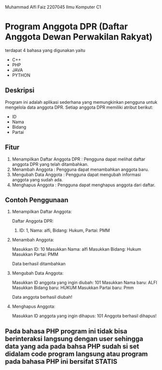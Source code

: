 Muhammad Alfi Faiz
2207045
Ilmu Komputer C1
# Program Anggota DPR (Daftar Anggota Dewan Perwakilan Rakyat)

terdapat 4 bahasa yang digunakan yaitu
- C++
- PHP
- JAVA
- PYTHON

## Deskripsi
Program ini adalah aplikasi sederhana yang memungkinkan pengguna untuk mengelola data anggota DPR. Setiap anggota DPR memiliki atribut berikut:
-  ID 
-  Nama 
-  Bidang 
-  Partai

## Fitur
1.  Menampilkan Daftar Anggota DPR : Pengguna dapat melihat daftar anggota DPR yang telah ditambahkan.
2.  Menambah Anggota : Pengguna dapat menambahkan anggota baru.
3.  Mengubah Data Anggota : Pengguna dapat mengubah informasi anggota yang sudah ada.
4.  Menghapus Anggota : Pengguna dapat menghapus anggota dari daftar.


## Contoh Penggunaan
1. Menampilkan Daftar Anggota:
     
    Daftar Anggota DPR:
    1. ID: 1, Nama: alfi, Bidang: Hukum, Partai: PMM

2. Menambah Anggota:
     
    Masukkan ID: 10
    Masukkan Nama: alfi
    Masukkan Bidang: Hukum
    Masukkan Partai: PMM
   
    Data berhasil ditambahkan

4. Mengubah Data Anggota:
     
    Masukkan ID anggota yang ingin diubah: 101
    Masukkan Nama baru: ALFI
    Masukkan Bidang baru: HUKUM
    Masukkan Partai baru: Pmm
   
    Data anggota berhasil diubah!
     
6. Menghapus Anggota:
     
    Masukkan ID anggota yang ingin dihapus: 101
    Anggota berhasil dihapus!


## Pada bahasa PHP program ini tidak bisa berinteraksi langsung dengan user sehingga data yang ada pada bahsa PHP sudah si set didalam code program langsung atau program pada bahasa PHP ini bersifat STATIS
